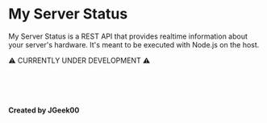 # My Server Status
My Server Status is a REST API that provides realtime information about your server's hardware. It's meant to be executed with Node.js on the host.

⚠️ CURRENTLY UNDER DEVELOPMENT ⚠️

<br>
<br>
<br>
<br>
<b>Created by JGeek00</b>